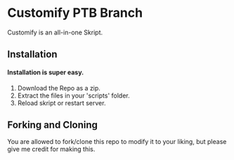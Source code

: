 # Customify PTB Branch
Customify is an all-in-one Skript.

## Installation
#### Installation is super easy.
1. Download the Repo as a zip.
2. Extract the files in your 'scripts' folder.
3. Reload skript or restart server.

## Forking and Cloning
You are allowed to fork/clone this repo to modify it to your liking, but please give me credit for making this.
